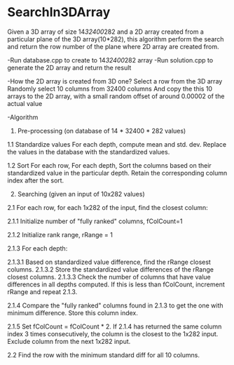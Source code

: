 # SearchIn3DArray
Given a 3D array of size 14*32400*282 and a 2D array created from a particular plane of the 3D array(10*282), this algorithm perform the search and return the row number of the plane where 2D array are created from.

-Run database.cpp to create to 14*32400*282 array
-Run solution.cpp to generate the 2D array and return the result

-How the 2D array is created from 3D one?
Select a row from the 3D array
Randomly select 10 columns from 32400 columns
And copy the this 10 arrays to the 2D array, with a small random offset of around 0.00002 of the actual value 

-Algorithm
 1. Pre-processing (on database of 14 * 32400 * 282 values)

1.1 Standardize values
  For each depth, compute mean and std. dev. 
  Replace the values in the database with the 
  standardized values.

1.2 Sort
  For each row, 
    For each depth,
      Sort the columns based on their standardized 
      value in the particular depth. 
      Retain the corresponding column index after 
      the sort.


2. Searching (given an input of 10x282 values)

2.1 For each row, for each 1x282 of the input, 
      find the closest column:

2.1.1 Initialize number of "fully ranked" columns, fColCount=1

2.1.2 Initialize rank range, rRange = 1

2.1.3 For each depth:

2.1.3.1 Based on standardized value difference, 
             find the rRange closest columns.
2.1.3.2 Store the standardized value differences 
             of the rRange closest columns.
2.1.3.3 Check the number of columns that have 
             value differences in all depths computed.
             If this is less than fColCount,
             increment rRange and repeat 2.1.3.

2.1.4 Compare the "fully ranked" columns
          found in 2.1.3 to get the one with minimum 
          difference. Store this column index.

2.1.5 Set fColCount = fColCount * 2.
          If 2.1.4 has returned the same column
          index 3 times consecutively, the column
          is the closest to the 1x282 input. Exclude column
          from the next 1x282 input.

2.2 Find the row with the minimum standard diff for all 10
      columns.
